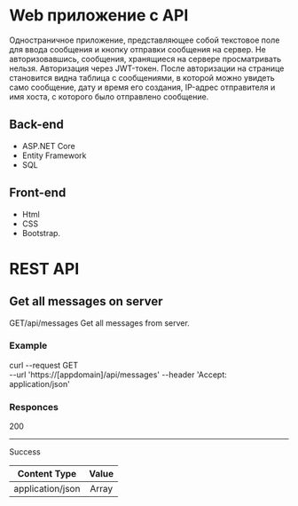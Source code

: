 # Web приложение с API

 Одностраничное приложение, представляющее собой текстовое поле для ввода сообщения и кнопку отправки сообщения на сервер. 
 Не авторизовавшись, сообщения, хранящиеся на сервере просматривать нельзя. Авторизация через JWT-токен.
 После авторизации на странице становится видна таблица с сообщениями, в которой можно увидеть само сообщение, дату и время его создания, IP-адрес отправителя и имя хоста, с которого было отправлено сообщение. 

 ## Back-end
 
 + ASP.NET Core
 + Entity Framework
 + SQL
 
 ## Front-end
 
 + Html
 + CSS
 + Bootstrap.  

# REST API 

## Get all messages on server
GET/api/messages
Get all messages from server.
### Example
curl --request GET \
  --url 'https://[appdomain]/api/messages'
  --header 'Accept: application/json'
  
### Responces
200
***
Success

Content Type      | Value
:----------------:|:----------------:
application/json  |Array<Message>
